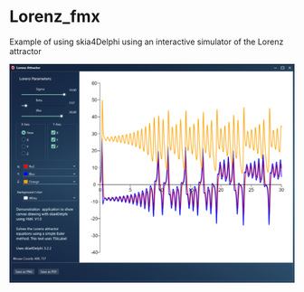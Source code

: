 # Lorenz_fmx
Example of using skia4Delphi using an interactive simulator of the Lorenz attractor

![Screenshot](https://github.com/hsauro/Lorenz_fmx/blob/main/images/screenshot1.png?raw=true)

